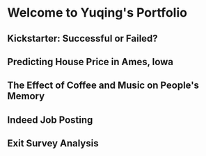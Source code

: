 # Welcome to Yuqing's Portfolio

## Kickstarter: Successful or Failed?

## Predicting House Price in Ames, Iowa

## The Effect of Coffee and Music on People's Memory

## Indeed Job Posting

## Exit Survey Analysis

